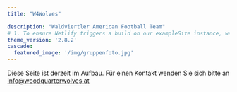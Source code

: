 ```yaml
---
title: "W4Wolves"

description: "Waldviertler American Football Team"
# 1. To ensure Netlify triggers a build on our exampleSite instance, we need to change a file in the exampleSite directory.
theme_version: '2.8.2'
cascade:
  featured_image: '/img/gruppenfoto.jpg'
---
```

Diese Seite ist derzeit im Aufbau. Für einen Kontakt wenden Sie sich bitte an info@woodquarterwolves.at